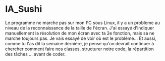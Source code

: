 # IA_Sushi
Le programme ne marche pas sur mon PC sous Linux, il y a un problème au niveau de la reconnaissance de la taille de l'écran.
J'ai essayé d'indiquer manuellement la résolution de mon écran avec ta 2e fonction, mais sa ne marche toujours pas.
Je vais essayé de voir où est le problème... Et aussi, comme tu l'as dit la semaine dernière, je pense qu'on devrait continuer à chercher comment faire nos classes, structurer notre code, la répartition des tâches ... avant de coder.
